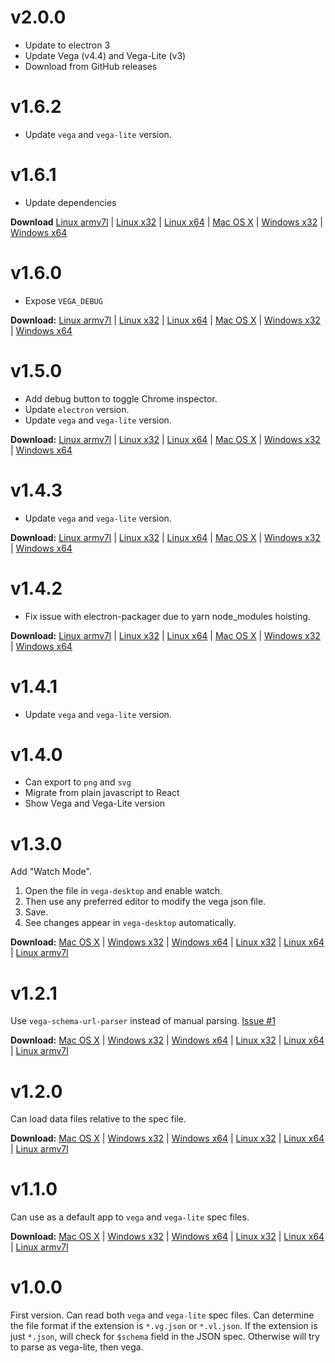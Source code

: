 # v2.0.0

- Update to electron 3
- Update Vega (v4.4) and Vega-Lite (v3)
- Download from GitHub releases

# v1.6.2

- Update `vega` and `vega-lite` version.

# v1.6.1

- Update dependencies

**Download**
[Linux armv7l](https://goo.gl/5GDCUz) |
[Linux x32](https://goo.gl/8mxwUH) |
[Linux x64](https://goo.gl/vnV5HX) |
[Mac OS X](https://goo.gl/ZtxexA) |
[Windows x32](https://goo.gl/LXCYay) |
[Windows x64](https://goo.gl/h6rgn6)

# v1.6.0
- Expose `VEGA_DEBUG`

**Download:**
[Linux armv7l](https://goo.gl/MDnyoo) |
[Linux x32](https://goo.gl/N2jhkj) |
[Linux x64](https://goo.gl/Pove48) |
[Mac OS X](https://goo.gl/cAo9mM) |
[Windows x32](https://goo.gl/sFD48w) |
[Windows x64](https://goo.gl/pBEUCV)

# v1.5.0

- Add debug button to toggle Chrome inspector.
- Update `electron` version.
- Update `vega` and `vega-lite` version.

**Download:**
[Linux armv7l](https://goo.gl/gqsK6J) |
[Linux x32](https://goo.gl/GSPmi6) |
[Linux x64](https://goo.gl/w7Qn8L) |
[Mac OS X](https://goo.gl/yu8Sq6) |
[Windows x32](https://goo.gl/cXmsRo) |
[Windows x64](https://goo.gl/UnRnKg)

# v1.4.3

- Update `vega` and `vega-lite` version.

**Download:**
[Linux armv7l](https://goo.gl/xfmqqo) |
[Linux x32](https://goo.gl/KAer4q) |
[Linux x64](https://goo.gl/9WYQXB) |
[Mac OS X](https://goo.gl/PmhGC7) |
[Windows x32](https://goo.gl/VHQdsw) |
[Windows x64](https://goo.gl/QyhBPu)

# v1.4.2

- Fix issue with electron-packager due to yarn node_modules hoisting.

**Download:**
[Linux armv7l](https://goo.gl/tTeWXV) |
[Linux x32](https://goo.gl/CYtbLt) |
[Linux x64](https://goo.gl/de9Bt6) |
[Mac OS X](https://goo.gl/8z6SR3) |
[Windows x32](https://goo.gl/6pYQ24) |
[Windows x64](https://goo.gl/FuU8mY)

# v1.4.1

- Update `vega` and `vega-lite` version.

# v1.4.0

- Can export to `png` and `svg`
- Migrate from plain javascript to React
- Show Vega and Vega-Lite version

# v1.3.0

Add "Watch Mode".

1. Open the file in `vega-desktop` and enable watch.
2. Then use any preferred editor to modify the vega json file.
3. Save.
4. See changes appear in `vega-desktop` automatically.

**Download:**
[Mac OS X](https://goo.gl/XVh72p) |
[Windows x32](https://goo.gl/uWR6zp) |
[Windows x64](https://goo.gl/UQW4pb) |
[Linux x32](https://goo.gl/3ubjNT) |
[Linux x64](https://goo.gl/bnDnMC) |
[Linux armv7l](https://goo.gl/2kkuau)

# v1.2.1

Use `vega-schema-url-parser` instead of manual parsing. [Issue #1](https://github.com/kristw/vega-desktop/issues/1)

**Download:**
[Mac OS X](https://drive.google.com/open?id=0B3gNKxO3XU4dX1cwUks1Y2hXTk0) |
[Windows x32](https://drive.google.com/open?id=0B3gNKxO3XU4dMkRTVFRRQ09BTDA) |
[Windows x64](https://drive.google.com/open?id=0B3gNKxO3XU4dbldwQW5PaVlQeTA) |
[Linux x32](https://drive.google.com/open?id=0B3gNKxO3XU4dRll2Z0VXU3lfZmc) |
[Linux x64](https://drive.google.com/open?id=0B3gNKxO3XU4dMHFPOW1UeEFwX2M) |
[Linux armv7l](https://drive.google.com/open?id=0B3gNKxO3XU4da2RtYnc3YW1oS1E)

# v1.2.0

Can load data files relative to the spec file.

**Download:**
[Mac OS X](https://drive.google.com/open?id=0B3gNKxO3XU4dYjNwckZMb1NtU2M) |
[Windows x32](https://drive.google.com/open?id=0B3gNKxO3XU4dWGhjb09Fbzl1LVU) |
[Windows x64](https://drive.google.com/open?id=0B3gNKxO3XU4dTVNOSmd1aTNVUjg) |
[Linux x32](https://drive.google.com/open?id=0B3gNKxO3XU4dS1hpUWRPbkd0cUU) |
[Linux x64](https://drive.google.com/open?id=0B3gNKxO3XU4dQUdVU2JjZWJVcDg) |
[Linux armv7l](https://drive.google.com/open?id=0B3gNKxO3XU4dLXFaS01BLURrOVE)

# v1.1.0

Can use as a default app to `vega` and `vega-lite` spec files.

**Download:**
[Mac OS X](https://drive.google.com/open?id=0B3gNKxO3XU4dVUprd0VSZUEyUWM) |
[Windows x32](https://drive.google.com/open?id=0B3gNKxO3XU4dM0h0XzA1X1pnMkk) |
[Windows x64](https://drive.google.com/open?id=0B3gNKxO3XU4dTThFUDNDR2ROQTQ) |
[Linux x32](https://drive.google.com/open?id=0B3gNKxO3XU4dWFdfaU52RFVXMFk) |
[Linux x64](https://drive.google.com/open?id=0B3gNKxO3XU4dTVcyWk1Nd0JMekU) |
[Linux armv7l](https://drive.google.com/open?id=0B3gNKxO3XU4dY0dEOGluakNEa1E)

# v1.0.0

First version. Can read both `vega` and `vega-lite` spec files.
Can determine the file format if the extension is `*.vg.json` or `*.vl.json`.
If the extension is just `*.json`, will check for `$schema` field in the JSON spec.
Otherwise will try to parse as vega-lite, then vega.
